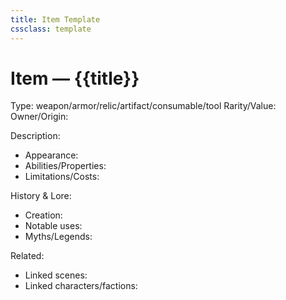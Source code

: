 ```yaml
---
title: Item Template
cssclass: template
---
```


# Item — {{title}}
Type: weapon/armor/relic/artifact/consumable/tool
Rarity/Value:
Owner/Origin:

Description:
- Appearance:
- Abilities/Properties:
- Limitations/Costs:

History & Lore:
- Creation:
- Notable uses:
- Myths/Legends:

Related:
- Linked scenes:
- Linked characters/factions:

